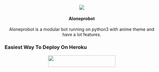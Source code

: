 <p align="center">
  <img src="https://telegra.ph/file/537afaebecc6f22260655.jpg">
</p>

<h4><p align="center"> Aloneprobot</p></h4>

<p align="center">Aloneprobot is a modular bot running on python3 with anime theme and have a lot features.</p>


### Easiest Way To Deploy On Heroku 

<p align="center"><a href="https://heroku.com/deploy?template=https://github.com/sakhaavvaavaj93/PoseidonXRobot.git"> <img src="https://img.shields.io/badge/Deploy%20To%20Heroku-purple?style=for-the-badge&logo=heroku" width="220" height="38.45"/></a></p>



